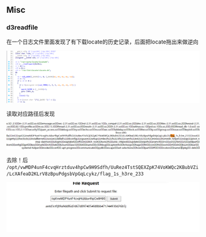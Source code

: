 ## Misc
### d3readfile
在一个日志文件里面发现了有下载locate的历史记录，后面把locate拖出来做逆向

![](attachments/Pasted%20image%2020230503132422.png)

读取对应路径后发现

![](attachments/Pasted%20image%2020230503133013.png)

去除！后 `/opt/vwMDP4unF4cvqHrztduv4hpCw9H9Sdfh/UuRez4TstSQEXZpK74VoKWQc2KBubVZi/LcXAfeaD2KLrV8zBpuPdgsbVpGqLcykz/flag_1s_h3re_233`

![](attachments/Pasted%20image%2020230503133245.png)

